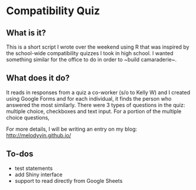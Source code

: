 # Compatibility Quiz 

## What is it? 

This is a short script I wrote over the weekend using R that was inspired by the school-wide compatibility quizzes I took in high school. I wanted something similar for the office to do in order to ~build camaraderie~.

## What does it do? 

It reads in responses from a quiz a co-worker (s/o to Kelly W) and I created using Google Forms and for each individual, it finds the person who answered the most similarly. There were 3 types of questions in the quiz: multiple choice, checkboxes and text input. For a portion of the multiple choice questions, 

For more details, I will be writing an entry on my blog: http://melodyyin.github.io/ 

## To-dos

* test statements
* add Shiny interface 
* support to read directly from Google Sheets  
